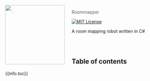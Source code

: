 <!---
To update:
  info.
    toc           - Table of Contents of README
  setup.
    install       - Command for initial installation
    test          - Command for running tests
  tree.
    parts         - All individual parts of the project
--->
<img src="https://wessel.gg/static/img/logo.svg" align="left" width="192px" height="192px"/>
<img align="left" width="0" height="192px" hspace="10"/>

> Roommapper

[![MIT License](https://img.shields.io/badge/license-MIT-007EC7.svg?style=flat-square)](/LICENSE)

A room mapping robot written in C#

<br><br>

<!---
Example table of contents:
* header
  * sub header
--->
## Table of contents
{{info.toc}}

